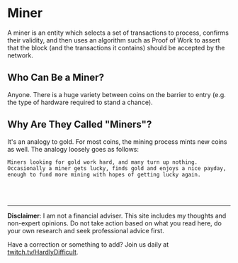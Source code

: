 # Miner

A miner is an entity which selects a set of transactions to process, confirms their validity, and then uses an algorithm such as Proof of Work to assert that the block (and the transactions it contains) should be accepted by the network.

## Who Can Be a Miner?

Anyone.  There is a huge variety between coins on the barrier to entry (e.g. the type of hardware required to stand a chance).

## Why Are They Called "Miners"?

It's an analogy to gold.  For most coins, the mining process mints new coins as well.  The analogy loosely goes as follows:

    Miners looking for gold work hard, and many turn up nothing.  Occasionally a miner gets lucky, finds gold and enjoys a nice payday, enough to fund more mining with hopes of getting lucky again.  






<br><br><hr>  **Disclaimer**: I am not a financial adviser.  This site includes my thoughts and non-expert opinions.  Do not take action based on what you read here, do your own research and seek professional advice first.

Have a correction or something to add?  Join us daily at [twitch.tv/HardlyDifficult](http://twitch.tv/HardlyDifficult).